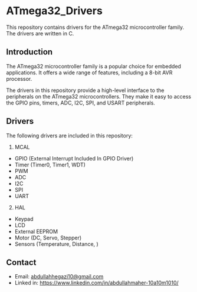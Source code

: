# ATmega32_Drivers
This repository contains drivers for the ATmega32 microcontroller family. The drivers are written in C.

## Introduction
The ATmega32 microcontroller family is a popular choice for embedded applications. It offers a wide range of features, including a 8-bit AVR processor.

The drivers in this repository provide a high-level interface to the peripherals on the ATmega32 microcontrollers. They make it easy to access the GPIO pins, timers, ADC, I2C, SPI, and USART peripherals.

## Drivers
The following drivers are included in this repository:

1. MCAL
* GPIO (External Interrupt Included In GPIO Driver)
* Timer (Timer0, Timer1, WDT)
* PWM
* ADC
* I2C
* SPI 
* UART


2. HAL
* Keypad
* LCD
* External EEPROM
* Motor (DC, Servo, Stepper)
* Sensors (Temperature, Distance, )

## Contact
* Email: abdullahhegazi10@gmail.com
* Linked in: https://www.linkedin.com/in/abdullahmaher-10a10m1010/
